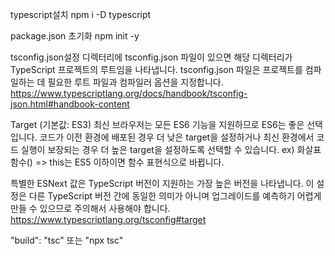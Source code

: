 typescript설치
npm i -D typescript

package.json 초기화
npm init -y

tsconfig.json설정
디렉터리에 tsconfig.json 파일이 있으면 해당 디렉터리가 TypeScript 프로젝트의 루트임을 나타냅니다. tsconfig.json 파일은 프로젝트를 컴파일하는 데 필요한 루트 파일과 컴파일러 옵션을 지정합니다.
https://www.typescriptlang.org/docs/handbook/tsconfig-json.html#handbook-content

Target (기본값: ES3)
최신 브라우저는 모든 ES6 기능을 지원하므로 ES6는 좋은 선택입니다. 코드가 이전 환경에 배포된 경우 더 낮은 target을 설정하거나 최신 환경에서 코드 실행이 보장되는 경우 더 높은 target을 설정하도록 선택할 수 있습니다.
ex) 화살표 함수() => this는 ES5 이하이면 함수 표현식으로 바뀝니다.

특별한 ESNext 값은 TypeScript 버전이 지원하는 가장 높은 버전을 나타냅니다. 이 설정은 다른 TypeScript 버전 간에 동일한 의미가 아니며 업그레이드를 예측하기 어렵게 만들 수 있으므로 주의해서 사용해야 합니다.
https://www.typescriptlang.org/tsconfig#target

"build": "tsc" 또는 "npx tsc"